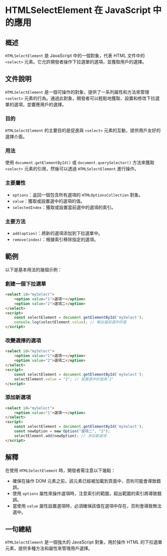 <!--
Meta Description: # HTMLSelectElement 在 JavaScript 中的應用 ## 概述 `HTMLSelectElement` 是 JavaScript 中的一個對象，代表 HTML 文件中的 `<select>` 元素。它允許開發者操作下拉選單的選項，並獲取用戶的選擇。 ## 文件說明 `HTML...
Meta Keywords: option, select, value, htmlselectelement, myselect
-->

# HTMLSelectElement 在 JavaScript 中的應用

## 概述
`HTMLSelectElement` 是 JavaScript 中的一個對象，代表 HTML 文件中的 `<select>` 元素。它允許開發者操作下拉選單的選項，並獲取用戶的選擇。

## 文件說明
`HTMLSelectElement` 是一個可操作的對象，提供了一系列屬性和方法來管理 `<select>` 元素的行為。通過此對象，開發者可以輕鬆地獲取、設置和修改下拉選單的選項，並響應用戶的選擇。

### 目的
`HTMLSelectElement` 的主要目的是促進與 `<select>` 元素的互動，提供用戶友好的選擇介面。

### 用法
使用 `document.getElementById()` 或 `document.querySelector()` 方法來獲取 `<select>` 元素的引用，然後可以透過 `HTMLSelectElement` 進行操作。

### 主要屬性
- `options`：返回一個包含所有選項的 `HTMLOptionsCollection` 對象。
- `value`：獲取或設置選中的選項的值。
- `selectedIndex`：獲取或設置當前選中的選項的索引。

### 主要方法
- `add(option)`：將新的選項添加到下拉選單中。
- `remove(index)`：根據索引移除指定的選項。

## 範例
以下是基本用法的幾個示例：

### 創建一個下拉選單
```html
<select id="mySelect">
    <option value="1">選項一</option>
    <option value="2">選項二</option>
</select>
<script>
    const selectElement = document.getElementById('mySelect');
    console.log(selectElement.value); // 輸出當前選中的值
</script>
```

### 改變選擇的選項
```html
<select id="mySelect">
    <option value="1">選項一</option>
    <option value="2">選項二</option>
</select>
<script>
    const selectElement = document.getElementById('mySelect');
    selectElement.value = "2"; // 設置選中的值為"2"
</script>
```

### 添加新選項
```html
<select id="mySelect">
    <option value="1">選項一</option>
</select>
<script>
    const selectElement = document.getElementById('mySelect');
    const newOption = new Option("選項二", "2");
    selectElement.add(newOption); // 添加新選項
</script>
```

## 解釋
在使用 `HTMLSelectElement` 時，開發者需注意以下幾點：
- 確保在操作 DOM 元素之前，該元素已經被加載到頁面中，否則可能會導致錯誤。
- 使用 `options` 屬性來操作選項時，注意索引的範圍，超出範圍的索引將導致錯誤。
- 當使用 `value` 屬性設置選項時，必須確保該值在選項中存在，否則會導致無法選中。

## 一句總結
`HTMLSelectElement` 是一個強大的 JavaScript 對象，用於操作 HTML 的下拉選單元素，提供多種方法和屬性來管理用戶選擇。